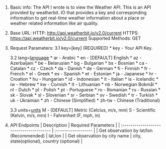 1. Basic info:
The API I wrote is to view the Weather API. This is an API provided by weatherbit. IO that provides a key and corresponding information to get real-time weather information about a place or weather related information like air quality.


2. Base URL:
HTTP: http://api.weatherbit.io/v2.0/current
HTTPS: https://api.weatherbit.io/v2.0/current
Supported Methods: GET


3. Request Parameters:
    3.1 key=[key] (REQUIRED)
        * key - Your API Key.

    3.2 lang=[language](optional)
        * ar - Arabic
        * en - [DEFAULT] English
        * az - Azerbaijani
        * be - Belarusian
        * bg - Bulgarian
        * bs - Bosnian
        * ca - Catalan
        * cz - Czech
        * da - Danish
        * de - German
        * fi - Finnish
        * fr - French
        * el - Greek
        * es - Spanish
        * et - Estonian
        * ja - Japanese
        * hr - Croation
        * hu - Hungarian
        * id - Indonesian
        * it - Italian
        * is - Icelandic
        * iw - Hebrew
        * kw - Cornish
        * lt - Lithuanian
        * nb - Norwegian Bokmål
        * nl - Dutch
        * pl - Polish
        * pt - Portuguese
        * ro - Romanian
        * ru - Russian
        * sk - Slovak
        * sl - Slovenian
        * sr - Serbian
        * sv - Swedish
        * tr - Turkish
        * uk - Ukrainian
        * zh - Chinese (Simplified)
        * zh-tw - Chinese (Traditional)

    3.3 units=[units](optional)
        M - [DEFAULT] Metric (Celcius, m/s, mm)
        S - Scientific (Kelvin, m/s, mm)
        I - Fahrenheit (F, mph, in)


4. API Endpoints
    | Description                              | Required Parameters |
    | :--------------------------------------- | :------------------ |
    | Get observation by lat/lon (Recommended) | lat,lon             |
    | Get observation by city name             | city, state(optional), country (optional) |
